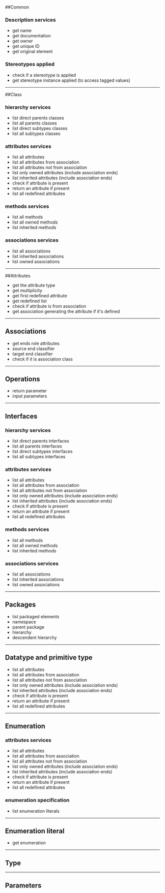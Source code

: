 ##Common  
### Description services
* get name
* get documentation
* get owner
* get unique ID
* get original element
### Stereotypes applied
* check if a stereotype is applied
* get stereotype instance applied (to access tagged values)
------------

##Class
### hierarchy services
* list direct parents classes
* list all parents classes
* list direct subtypes classes
* list all subtypes classes
### attributes services
* list all attributes
* list all attributes from association
* list all attributes not from association
* list only owned attributes (include association ends)
* list inherited attributes (include association ends)
* check if attribute is present
* return an attribute if present
* list all redefined attributes
### methods services
* list all methods
* list all owned methods
* list inherited methods
### associations services
* list all associations
* list inherited associations
* list owned associations
------------


##Attributes
* get the attribute type
* get multiplicity
* get first redefined attribute
* get redefined list
* check if attribute is from association
* get association generating the attribute if it's defined

------------

## Associations
* get ends role attributes
* source end classifier
* target end classifier
* check if it is association class
-------
## Operations 
* return parameter 
* input parameters
------
## Interfaces
### hierarchy services
* list direct parents interfaces
* list all parents interfaces
* list direct subtypes interfaces
* list all subtypes interfaces
### attributes services
* list all attributes
* list all attributes from association
* list all attributes not from association
* list only owned attributes (include association ends)
* list inherited attributes (include association ends)
* check if attribute is present
* return an attribute if present
* list all redefined attributes
### methods services
* list all methods
* list all owned methods
* list inherited methods
### associations services
* list all associations
* list inherited associations
* list owned associations

-----
## Packages
* list packaged elements
* namespace
* parent package
* hierarchy
* descendent hierarchy
----
## Datatype and primitive type
* list all attributes
* list all attributes from association
* list all attributes not from association
* list only owned attributes (include association ends)
* list inherited attributes (include association ends)
* check if attribute is present
* return an attribute if present
* list all redefined attributes

----
##  Enumeration
### attributes services
* list all attributes
* list all attributes from association
* list all attributes not from association
* list only owned attributes (include association ends)
* list inherited attributes (include association ends)
* check if attribute is present
* return an attribute if present
* list all redefined attributes

### enumeration specification
* list enumeration literals
---
## Enumeration literal

* get enumeration

---
## Type

---
## Parameters




